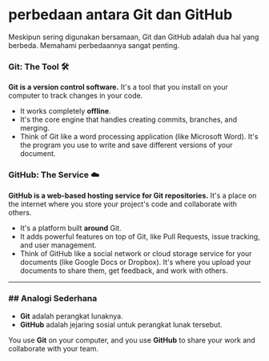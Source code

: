 # perbedaan antara Git dan GitHub

Meskipun sering digunakan bersamaan, Git dan GitHub adalah dua hal yang berbeda. Memahami perbedaannya sangat penting.

### Git: The Tool 🛠️

**Git is a version control software.** It's a tool that you install on your computer to track changes in your code.

- It works completely **offline**.
- It's the core engine that handles creating commits, branches, and merging.
- Think of Git like a word processing application (like Microsoft Word). It's the program you use to write and save different versions of your document.

### GitHub: The Service ☁️

**GitHub is a web-based hosting service for Git repositories.** It's a place on the internet where you store your project's code and collaborate with others.

- It's a platform built **around** Git.
- It adds powerful features on top of Git, like Pull Requests, issue tracking, and user management.
- Think of GitHub like a social network or cloud storage service for your documents (like Google Docs or Dropbox). It's where you upload your documents to share them, get feedback, and work with others.

---

### ## Analogi Sederhana

- **Git** adalah perangkat lunaknya.
- **GitHub** adalah jejaring sosial untuk perangkat lunak tersebut.

You use **Git** on your computer, and you use **GitHub** to share your work and collaborate with your team.
